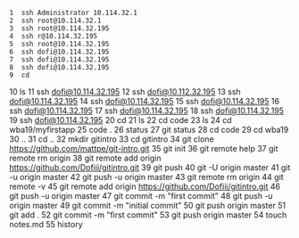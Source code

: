     1  ssh Administrator 10.114.32.1
    2  ssh root@10.114.32.1
    3  ssh root@10.114.32.195
    4  ssh r@10.114.32.195
    5  ssh root@10.114.32.195
    6  ssh dofi@10.114.32.195
    7  ssh dofi@10.114.32.195
    8  ssh dofi@10.114.32.195
    9  cd
   10  ls
   11  ssh dofi@10.114.32.195
   12  ssh dofi@10.112.32.195
   13  ssh dofi@10.114.32.195
   14  ssh dofi@10.114.32.195
   15  ssh dofi@10.114.32.195
   16  ssh dofi@10.114.32.195
   17  ssh dofi@10.114.32.195
   18  ssh dofi@10.114.32.195
   19  ssh dofi@10.114.32.195
   20  cd
   21  ls
   22  cd code
   23  ls
   24  cd wba19/myfirstapp
   25  code .
   26  status
   27  git status
   28  cd code
   29  cd wba19
   30  ..
   31  cd ..
   32  mkdir gitintro
   33  cd gitintro
   34  git clone https://github.com/mattpe/git-intro.git
   35  git init
   36  git remote help
   37  git remote rm origin
   38  git remote add origin https://github.com/Dofiii/gitintro.git
   39  git push
   40  git -U origin master
   41  git -u origin master
   42  git push -u origin master
   43  git remote rm origin
   44  git remote -v
   45  git remote add origin https://github.com/Dofiii/gitintro.git
   46  git push -u origin master
   47  git commit -m "first commit"
   48  git push -u origin master
   49  git commit -m "initial commit"
   50  git push origin master
   51  git add .
   52  git commit -m "first commit"
   53  git push origin master
   54  touch notes.md
   55  history
